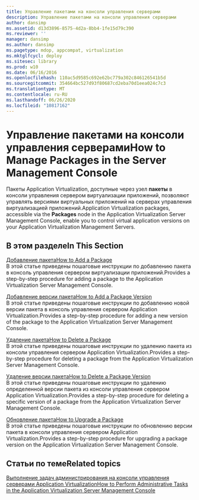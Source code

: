 ```yaml
---
title: Управление пакетами на консоли управления серверами
description: Управление пакетами на консоли управления серверами
author: dansimp
ms.assetid: d13d3896-8575-4d2a-8bb4-1fe15d79c390
ms.reviewer: ''
manager: dansimp
ms.author: dansimp
ms.pagetype: mdop, appcompat, virtualization
ms.mktglfcycl: deploy
ms.sitesec: library
ms.prod: w10
ms.date: 06/16/2016
ms.openlocfilehash: 110ac5d9585c692e62bc779a302c846126541b5d
ms.sourcegitcommit: 354664bc527d93f80687cd2eba70d1eea024c7c3
ms.translationtype: MT
ms.contentlocale: ru-RU
ms.lasthandoff: 06/26/2020
ms.locfileid: "10817162"
---
```

# <span data-ttu-id="185fb-103">Управление пакетами на консоли управления серверами</span><span class="sxs-lookup"><span data-stu-id="185fb-103">How to Manage Packages in the Server Management Console</span></span>


<span data-ttu-id="185fb-104">Пакеты Application Virtualization, доступные через узел **пакеты** в консоли управления сервером виртуализации приложений, позволяют управлять версиями виртуальных приложений на серверах управления виртуализацией приложений.</span><span class="sxs-lookup"><span data-stu-id="185fb-104">Application Virtualization packages, accessible via the **Packages** node in the Application Virtualization Server Management Console, enable you to control virtual application versions on your Application Virtualization Management Servers.</span></span>

## <span data-ttu-id="185fb-105">В этом разделе</span><span class="sxs-lookup"><span data-stu-id="185fb-105">In This Section</span></span>


<a href="" id="how-to-add-a-package"></a>[<span data-ttu-id="185fb-106">Добавление пакета</span><span class="sxs-lookup"><span data-stu-id="185fb-106">How to Add a Package</span></span>](how-to-add-a-package.md)  
<span data-ttu-id="185fb-107">В этой статье приведены пошаговые инструкции по добавлению пакета в консоль управления сервером виртуализации приложений.</span><span class="sxs-lookup"><span data-stu-id="185fb-107">Provides a step-by-step procedure for adding a package to the Application Virtualization Server Management Console.</span></span>

<a href="" id="how-to-add-a-package-version"></a>[<span data-ttu-id="185fb-108">Добавление версии пакета</span><span class="sxs-lookup"><span data-stu-id="185fb-108">How to Add a Package Version</span></span>](how-to-add-a-package-version.md)  
<span data-ttu-id="185fb-109">В этой статье приведены пошаговые инструкции по добавлению новой версии пакета в консоль управления сервером Application Virtualization.</span><span class="sxs-lookup"><span data-stu-id="185fb-109">Provides a step-by-step procedure for adding a new version of the package to the Application Virtualization Server Management Console.</span></span>

<a href="" id="how-to-delete-a-package"></a>[<span data-ttu-id="185fb-110">Удаление пакета</span><span class="sxs-lookup"><span data-stu-id="185fb-110">How to Delete a Package</span></span>](how-to-delete-a-packageserver.md)  
<span data-ttu-id="185fb-111">В этой статье приведены пошаговые инструкции по удалению пакета из консоли управления сервером Application Virtualization.</span><span class="sxs-lookup"><span data-stu-id="185fb-111">Provides a step-by-step procedure for deleting a package from the Application Virtualization Server Management Console.</span></span>

<a href="" id="how-to-delete-a-package-version"></a>[<span data-ttu-id="185fb-112">Удаление версии пакета</span><span class="sxs-lookup"><span data-stu-id="185fb-112">How to Delete a Package Version</span></span>](how-to-delete-a-package-version.md)  
<span data-ttu-id="185fb-113">В этой статье приведены пошаговые инструкции по удалению определенной версии пакета из консоли управления сервером Application Virtualization.</span><span class="sxs-lookup"><span data-stu-id="185fb-113">Provides a step-by-step procedure for deleting a specific version of a package from the Application Virtualization Server Management Console.</span></span>

<a href="" id="how-to-upgrade-a-package"></a>[<span data-ttu-id="185fb-114">Обновление пакета</span><span class="sxs-lookup"><span data-stu-id="185fb-114">How to Upgrade a Package</span></span>](how-to-upgrade-a-package.md)  
<span data-ttu-id="185fb-115">В этой статье приведены пошаговые инструкции по обновлению версии пакета в консоли управления сервером Application Virtualization.</span><span class="sxs-lookup"><span data-stu-id="185fb-115">Provides a step-by-step procedure for upgrading a package version on the Application Virtualization Server Management Console.</span></span>

## <span data-ttu-id="185fb-116">Статьи по теме</span><span class="sxs-lookup"><span data-stu-id="185fb-116">Related topics</span></span>


[<span data-ttu-id="185fb-117">Выполнение задач администрирования на консоли управления серверами Application Virtualization</span><span class="sxs-lookup"><span data-stu-id="185fb-117">How to Perform Administrative Tasks in the Application Virtualization Server Management Console</span></span>](how-to-perform-administrative-tasks-in-the-application-virtualization-server-management-console.md)

 

 





